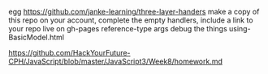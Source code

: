 egg 
  https://github.com/janke-learning/three-layer-handers
    make a copy of this repo on your account, complete the empty handlers, include a link to your repo live on gh-pages
  reference-type args
  debug the things
  using-BasicModel.html


https://github.com/HackYourFuture-CPH/JavaScript/blob/master/JavaScript3/Week8/homework.md


